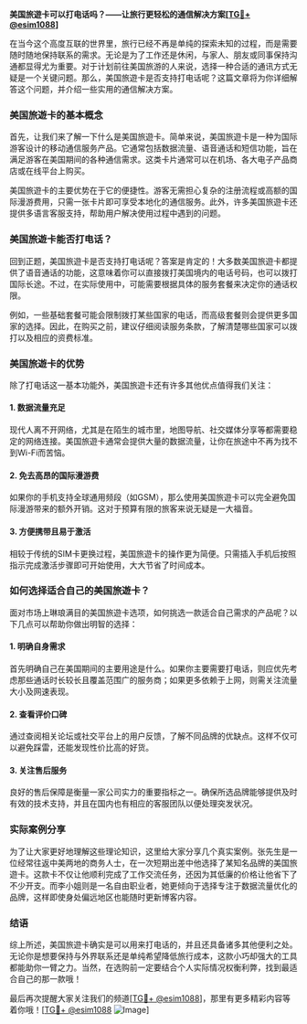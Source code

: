 **美国旅遊卡可以打电话吗？——让旅行更轻松的通信解决方案[[TG💪+ @esim1088](https://t.me/s/esim1088)]**

在当今这个高度互联的世界里，旅行已经不再是单纯的探索未知的过程，而是需要随时随地保持联系的需求。无论是为了工作还是休闲，与家人、朋友或同事保持沟通都显得尤为重要。对于计划前往美国旅游的人来说，选择一种合适的通讯方式无疑是一个关键问题。那么，美国旅遊卡是否支持打电话呢？这篇文章将为你详细解答这个问题，并介绍一些实用的通信解决方案。

### 美国旅遊卡的基本概念

首先，让我们来了解一下什么是美国旅遊卡。简单来说，美国旅遊卡是一种为国际游客设计的移动通信服务产品。它通常包括数据流量、语音通话和短信功能，旨在满足游客在美国期间的各种通信需求。这类卡片通常可以在机场、各大电子产品商店或在线平台上购买。

美国旅遊卡的主要优势在于它的便捷性。游客无需担心复杂的注册流程或高额的国际漫游费用，只需一张卡片即可享受本地化的通信服务。此外，许多美国旅遊卡还提供多语言客服支持，帮助用户解决使用过程中遇到的问题。

### 美国旅遊卡能否打电话？

回到正题，美国旅遊卡是否支持打电话呢？答案是肯定的！大多数美国旅遊卡都提供了语音通话的功能，这意味着你可以直接拨打美国境内的电话号码，也可以拨打国际长途。不过，在实际使用中，可能需要根据具体的服务套餐来决定你的通话权限。

例如，一些基础套餐可能会限制拨打某些国家的电话，而高级套餐则会提供更多国家的选择。因此，在购买之前，建议仔细阅读服务条款，了解清楚哪些国家可以拨打以及相应的资费标准。

### 美国旅遊卡的优势

除了打电话这一基本功能外，美国旅遊卡还有许多其他优点值得我们关注：

#### 1. 数据流量充足
现代人离不开网络，尤其是在陌生的城市里，地图导航、社交媒体分享等都需要稳定的网络连接。美国旅遊卡通常会提供大量的数据流量，让你在旅途中不再为找不到Wi-Fi而苦恼。

#### 2. 免去高昂的国际漫游费
如果你的手机支持全球通用频段（如GSM），那么使用美国旅遊卡可以完全避免国际漫游带来的额外开销。这对于预算有限的旅客来说无疑是一大福音。

#### 3. 方便携带且易于激活
相较于传统的SIM卡更换过程，美国旅遊卡的操作更为简便。只需插入手机后按照指示完成激活步骤即可开始使用，大大节省了时间成本。

### 如何选择适合自己的美国旅遊卡？

面对市场上琳琅满目的美国旅遊卡选项，如何挑选一款适合自己需求的产品呢？以下几点可以帮助你做出明智的选择：

#### 1. 明确自身需求
首先明确自己在美国期间的主要用途是什么。如果你主要需要打电话，则应优先考虑那些通话时长较长且覆盖范围广的服务商；如果更多依赖于上网，则需关注流量大小及网速表现。

#### 2. 查看评价口碑
通过查阅相关论坛或社交平台上的用户反馈，了解不同品牌的优缺点。这样不仅可以避免踩雷，还能发现性价比高的好货。

#### 3. 关注售后服务
良好的售后保障是衡量一家公司实力的重要指标之一。确保所选品牌能够提供及时有效的技术支持，并且在国内也有相应的客服团队以便处理突发状况。

### 实际案例分享

为了让大家更好地理解这些理论知识，这里给大家分享几个真实案例。张先生是一位经常往返中美两地的商务人士，在一次短期出差中他选择了某知名品牌的美国旅遊卡。这款卡不仅让他顺利完成了工作交流任务，还因为其低廉的价格让他省下了不少开支。而李小姐则是一名自由职业者，她更倾向于选择专注于数据流量优化的品牌，这样即使身处偏远地区也能随时更新博客内容。

### 结语

综上所述，美国旅遊卡确实是可以用来打电话的，并且还具备诸多其他便利之处。无论你是想要保持与外界联系还是单纯希望降低旅行成本，这款小巧却强大的工具都能助你一臂之力。当然，在选购前一定要结合个人实际情况权衡利弊，找到最适合自己的那一款哦！

最后再次提醒大家关注我们的频道[[TG💪+ @esim1088](https://t.me/s/esim1088)]，那里有更多精彩内容等着你哦！[[TG💪+ @esim1088](https://t.me/s/esim1088) ![Image](https://i.postimg.cc/4NQfJmqS/Snipaste-2025-05-13-00-14-12.png)]